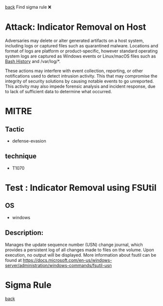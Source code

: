 
[back](../index.md)
Find sigma rule :x: 

# Attack: Indicator Removal on Host 

Adversaries may delete or alter generated artifacts on a host system, including logs or captured files such as quarantined malware. Locations and format of logs are platform or product-specific, however standard operating system logs are captured as Windows events or Linux/macOS files such as [Bash History](https://attack.mitre.org/techniques/T1552/003) and /var/log/*.

These actions may interfere with event collection, reporting, or other notifications used to detect intrusion activity. This that may compromise the integrity of security solutions by causing notable events to go unreported. This activity may also impede forensic analysis and incident response, due to lack of sufficient data to determine what occurred.

# MITRE
## Tactic
  - defense-evasion


## technique
  - T1070


# Test : Indicator Removal using FSUtil
## OS
  - windows


## Description:
Manages the update sequence number (USN) change journal, which provides a persistent log of all changes made to files on the volume. Upon execution, no output
will be displayed. More information about fsutil can be found at https://docs.microsoft.com/en-us/windows-server/administration/windows-commands/fsutil-usn


# Sigma Rule


[back](../index.md)
